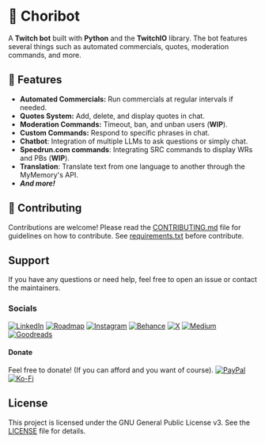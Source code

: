 # 🤖 Choribot

A **Twitch bot** built with **Python** and the **TwitchIO** library. 
The bot features several things such as automated commercials, quotes, moderation commands, and more.

## 🌟 Features

- **Automated Commercials:** Run commercials at regular intervals if needed.
- **Quotes System:** Add, delete, and display quotes in chat.
- **Moderation Commands:** Timeout, ban, and unban users (**WIP**).
- **Custom Commands:** Respond to specific phrases in chat.
- **Chatbot**: Integration of multiple LLMs to ask questions or simply chat.
- **Speedrun.com commands**: Integrating SRC commands to display WRs and PBs (**WIP**).
- **Translation**: Translate text from one language to another through the MyMemory's API.
- ***And more!***

##  🤝 Contributing
Contributions are welcome! Please read the [CONTRIBUTING.md](CONTRIBUTING.md) file for guidelines on how to contribute.
See [requirements.txt](requirements.txt) before contribute.

## Support
If you have any questions or need help, feel free to open an issue or contact the maintainers.

### Socials
[![LinkedIn](https://img.shields.io/badge/LinkedIn-%230077B5.svg?logo=linkedin&logoColor=white)](https://linkedin.com/in/bautistatobal) [![Roadmap](https://img.shields.io/badge/Roadmap-000000?style=flat&logo=roadmap.sh&logoColor=white)](https://roadmap.sh/u/bautitobal) [![Instagram](https://img.shields.io/badge/Instagram-%23E4405F.svg?logo=Instagram&logoColor=white)](https://instagram.com/bautitobal) [![Behance](https://img.shields.io/badge/Behance-1769ff?logo=behance&logoColor=white)](https://behance.net/bautitobal) [![X](https://img.shields.io/badge/X-black.svg?logo=X&logoColor=white)](https://x.com/bautitobal) [![Medium](https://img.shields.io/badge/Medium-12100E?logo=medium&logoColor=white)](https://medium.com/@bautitobal) [![Goodreads](https://img.shields.io/badge/Goodreads-F3F1EA?style=for-the-badge&logo=goodreads&logoColor=372213)](https://www.goodreads.com/bautitobal)

#### Donate
Feel free to donate! (If you can afford and you want of course).
[![PayPal](https://img.shields.io/badge/PayPal-00457C?style=for-the-badge&logo=paypal&logoColor=white)](https://paypal.me/bautitobal) [![Ko-Fi](https://img.shields.io/badge/Ko--fi-F16061?style=for-the-badge&logo=ko-fi&logoColor=white)](https://ko-fi.com/bautitobal) 

## License
This project is licensed under the GNU General Public License v3. See the [LICENSE](LICENSE) file for details.